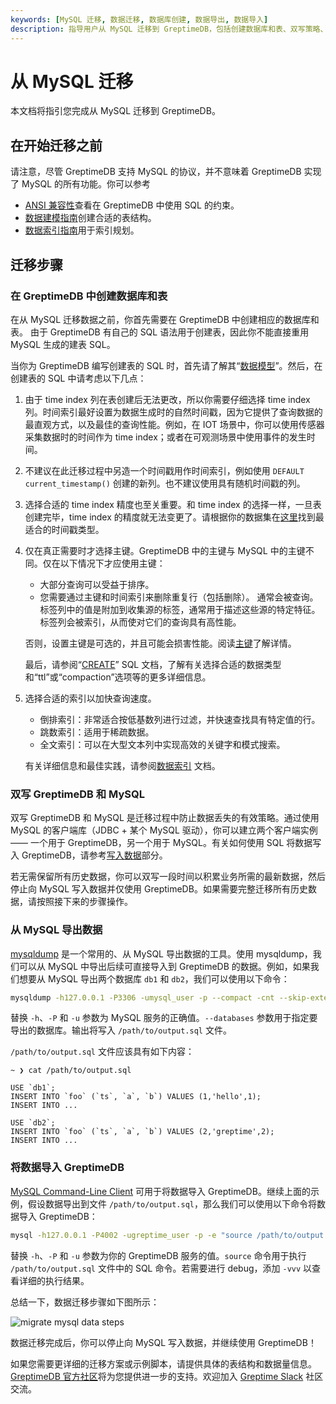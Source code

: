 ```yaml
---
keywords: [MySQL 迁移, 数据迁移, 数据库创建, 数据导出, 数据导入]
description: 指导用户从 MySQL 迁移到 GreptimeDB，包括创建数据库和表、双写策略、数据导出和导入等步骤。
---
```


# 从 MySQL 迁移

本文档将指引您完成从 MySQL 迁移到 GreptimeDB。

## 在开始迁移之前

请注意，尽管 GreptimeDB 支持 MySQL 的协议，并不意味着 GreptimeDB 实现了 MySQL
的所有功能。你可以参考
- [ANSI 兼容性](/reference/sql/compatibility.md)查看在 GreptimeDB 中使用 SQL 的约束。
- [数据建模指南](/user-guide/deployments-administration/design-table.md)创建合适的表结构。
- [数据索引指南](/user-guide/manage-data/data-index.md)用于索引规划。

## 迁移步骤

### 在 GreptimeDB 中创建数据库和表

在从 MySQL 迁移数据之前，你首先需要在 GreptimeDB 中创建相应的数据库和表。
由于 GreptimeDB 有自己的 SQL 语法用于创建表，因此你不能直接重用 MySQL 生成的建表 SQL。

当你为 GreptimeDB 编写创建表的 SQL 时，首先请了解其“[数据模型](/user-guide/concepts/data-model.md)”。然后，在创建表的
SQL 中请考虑以下几点：

1. 由于 time index 列在表创建后无法更改，所以你需要仔细选择 time index
   列。时间索引最好设置为数据生成时的自然时间戳，因为它提供了查询数据的最直观方式，以及最佳的查询性能。例如，在 IOT
   场景中，你可以使用传感器采集数据时的时间作为 time index；或者在可观测场景中使用事件的发生时间。
2. 不建议在此迁移过程中另造一个时间戳用作时间索引，例如使用 `DEFAULT current_timestamp()` 创建的新列。也不建议使用具有随机时间戳的列。
3. 选择合适的 time index 精度也至关重要。和 time index 的选择一样，一旦表创建完毕，time index
   的精度就无法变更了。请根据你的数据集在[这里](/reference/sql/data-types.md#与-mysql-和-postgresql-兼容的数据类型)找到最适合的时间戳类型。
4. 仅在真正需要时才选择主键。GreptimeDB 中的主键与 MySQL 中的主键不同。仅在以下情况下才应使用主键：
    - 大部分查询可以受益于排序。
    - 您需要通过主键和时间索引来删除重复行（包括删除）。 通常会被查询。标签列中的值是附加到收集源的标签，通常用于描述这些源的特定特征。标签列会被索引，从而使对它们的查询具有高性能。
    
    否则，设置主键是可选的，并且可能会损害性能。阅读[主键](/user-guide/deployments-administration/design-table.md#主键)了解详情。
    
    最后，请参阅“[CREATE](/reference/sql/create.md)” SQL 文档，了解有关选择合适的数据类型和“ttl”或“compaction”选项等的更多详细信息。
    
5.  选择合适的索引以加快查询速度。
    - 倒排索引：非常适合按低基数列进行过滤，并快速查找具有特定值的行。
    - 跳数索引：适用于稀疏数据。
    - 全文索引：可以在大型文本列中实现高效的关键字和模式搜索。
    
    有关详细信息和最佳实践，请参阅[数据索引](/user-guide/manage-data/data-index.md) 文档。

### 双写 GreptimeDB 和 MySQL

双写 GreptimeDB 和 MySQL 是迁移过程中防止数据丢失的有效策略。通过使用 MySQL 的客户端库（JDBC + 某个 MySQL
驱动），你可以建立两个客户端实例 —— 一个用于 GreptimeDB，另一个用于 MySQL。有关如何使用 SQL 将数据写入
GreptimeDB，请参考[写入数据](/user-guide/ingest-data/for-iot/sql.md)部分。

若无需保留所有历史数据，你可以双写一段时间以积累业务所需的最新数据，然后停止向 MySQL 写入数据并仅使用
GreptimeDB。如果需要完整迁移所有历史数据，请按照接下来的步骤操作。

### 从 MySQL 导出数据

[mysqldump](https://dev.mysql.com/doc/refman/8.4/en/mysqldump.html) 是一个常用的、从 MySQL 导出数据的工具。使用
mysqldump，我们可以从 MySQL 中导出后续可直接导入到 GreptimeDB 的数据。例如，如果我们想要从 MySQL 导出两个数据库 `db1` 和
`db2`，我们可以使用以下命令：

```bash
mysqldump -h127.0.0.1 -P3306 -umysql_user -p --compact -cnt --skip-extended-insert --databases db1 db2 > /path/to/output.sql
```

替换 `-h`、`-P` 和 `-u` 参数为 MySQL 服务的正确值。`--databases` 参数用于指定要导出的数据库。输出将写入
`/path/to/output.sql` 文件。

`/path/to/output.sql` 文件应该具有如下内容：

```plaintext
~ ❯ cat /path/to/output.sql

USE `db1`;
INSERT INTO `foo` (`ts`, `a`, `b`) VALUES (1,'hello',1);
INSERT INTO ...

USE `db2`;
INSERT INTO `foo` (`ts`, `a`, `b`) VALUES (2,'greptime',2);
INSERT INTO ...
```

### 将数据导入 GreptimeDB

[MySQL Command-Line Client](https://dev.mysql.com/doc/refman/8.4/en/mysql.html) 可用于将数据导入
GreptimeDB。继续上面的示例，假设数据导出到文件 `/path/to/output.sql`，那么我们可以使用以下命令将数据导入 GreptimeDB：

```bash
mysql -h127.0.0.1 -P4002 -ugreptime_user -p -e "source /path/to/output.sql"
```

替换 `-h`、`-P` 和 `-u` 参数为你的 GreptimeDB 服务的值。`source` 命令用于执行 `/path/to/output.sql` 文件中的 SQL
命令。若需要进行 debug，添加 `-vvv` 以查看详细的执行结果。

总结一下，数据迁移步骤如下图所示：

![migrate mysql data steps](/migration-mysql.jpg)

数据迁移完成后，你可以停止向 MySQL 写入数据，并继续使用 GreptimeDB！

如果您需要更详细的迁移方案或示例脚本，请提供具体的表结构和数据量信息。[GreptimeDB 官方社区](https://github.com/orgs/GreptimeTeam/discussions)将为您提供进一步的支持。欢迎加入 [Greptime Slack](http://greptime.com/slack) 社区交流。
